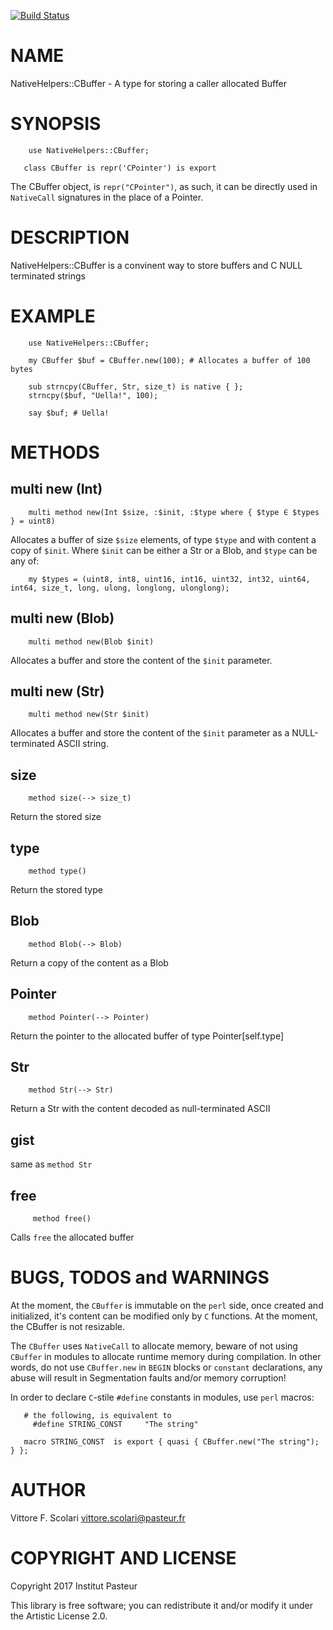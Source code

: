 [![Build Status](https://travis-ci.org/scovit/NativeHelpers-CBuffer.svg?branch=master)](https://travis-ci.org/scovit/NativeHelpers-CBuffer)

NAME
====

NativeHelpers::CBuffer - A type for storing a caller allocated Buffer

SYNOPSIS
========

```perl6
    use NativeHelpers::CBuffer;

   class CBuffer is repr('CPointer') is export
```

The CBuffer object, is `repr("CPointer")`, as such, it can be directly used in
`NativeCall` signatures in the place of a Pointer.

DESCRIPTION
===========

NativeHelpers::CBuffer is a convinent way to store buffers and C NULL terminated strings

EXAMPLE
=======

```perl6
    use NativeHelpers::CBuffer;

    my CBuffer $buf = CBuffer.new(100); # Allocates a buffer of 100 bytes

    sub strncpy(CBuffer, Str, size_t) is native { };
    strncpy($buf, "Uella!", 100);

    say $buf; # Uella!
```

METHODS
=======

## multi new (Int)

```perl6
    multi method new(Int $size, :$init, :$type where { $type ∈ $types } = uint8)
```

Allocates a buffer of size `$size` elements, of type `$type` and with content a copy of `$init`.
Where `$init` can be either a Str or a Blob, and `$type` can be any of:

```perl6
    my $types = (uint8, int8, uint16, int16, uint32, int32, uint64, int64, size_t, long, ulong, longlong, ulonglong);
```

## multi new (Blob)

```perl6
    multi method new(Blob $init)
```

Allocates a buffer and store the content of the `$init` parameter.

## multi new (Str)

```perl6
    multi method new(Str $init)
```

Allocates a buffer and store the content of the `$init` parameter as a NULL-terminated ASCII string.

## size

```perl6
    method size(--> size_t)
```

Return the stored size

## type

```perl6
    method type()
```

Return the stored type

## Blob

```perl6
    method Blob(--> Blob)
```

Return a copy of the content as a Blob

## Pointer

```perl6
    method Pointer(--> Pointer)
```

Return the pointer to the allocated buffer of type Pointer[self.type]

## Str

```perl6
    method Str(--> Str)
```

Return a Str with the content decoded as null-terminated ASCII

## gist

same as `method Str`

## free

```perl6
     method free()
```

Calls `free` the allocated buffer

BUGS, TODOS and WARNINGS 
========================

At the moment, the `CBuffer` is immutable on the `perl` side,
once created and initialized, it's content can be modified only
by `C` functions. At the moment, the CBuffer is not resizable.

The `CBuffer` uses `NativeCall` to allocate memory, beware of not
using `CBuffer` in modules to allocate runtime memory during compilation.
In other words, do not use `CBuffer.new` in `BEGIN` blocks or `constant`
declarations, any abuse will result in Segmentation faults and/or
memory corruption!

In order to declare `C`-stile `#define` constants in modules,
use `perl` macros:

```perl6
   # the following, is equivalent to
     #define STRING_CONST     "The string"

   macro STRING_CONST  is export { quasi { CBuffer.new("The string"); } };
```

AUTHOR
======

Vittore F. Scolari <vittore.scolari@pasteur.fr>

COPYRIGHT AND LICENSE
=====================

Copyright 2017 Institut Pasteur

This library is free software; you can redistribute it and/or modify it under the Artistic License 2.0.
